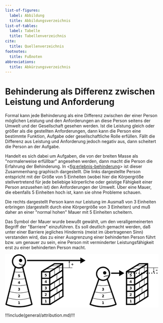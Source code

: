 ```yaml
---
list-of-figures:
  label: Abbildung
  title: Abbildungsverzeichnis
list-of-tables:
  label: Tabelle
  title: Tabellenverzeichnis
cite:
  title: Quellenverzeichnis
footnotes:
  title: Fußnoten
abbreviations:
  title: Abkürzungsverzeichnis
---
```


# Behinderung als Differenz zwischen Leistung und Anforderung

Formal kann jede Behinderung als eine Differenz zwischen der einer Person möglichen Leistung und den Anforderungen an diese Person seitens der Umwelt und der Gesellschaft gesehen werden.
Ist die Leistung gleich oder größer als die gestellten Anforderungen, dann kann die Person eine bestimmte Funktion, Aufgabe oder gesellschaftliche Rolle erfüllen.
Fällt die Differenz aus Leistung und Anforderung jedoch negativ aus, dann scheitert die Person an der Aufgabe.

Handelt es sich dabei um Aufgaben, die von der breiten Masse als "normalerweise erfüllbar" angesehen werden, dann macht die Person die Erfahrung der Behinderung.
In <<fig:erlebnis-behinderung>> ist dieser Zusammenhang graphisch dargestellt.
Die links dargestellte Person entspricht mit der Größe von 5 Einheiten (wobei hier die Körpergröße stellvertretend für jede beliebige körperliche oder geistige Fähigkeit einer Person anzusehen ist) den Anforderungen der Umwelt.
Über eine Mauer, die ebenfalls 5 Einheiten hoch ist, kann sie ohne Probleme schauen.

Die rechts dargestellt Person kann nur Leistung im Ausmaß von 3 Einheiten erbringen (dargestellt durch eine Körpergröße von 3 Einheiten) und muß daher an einer "normal hohen" Mauer mit 5 Einheiten scheitern.

Das Symbol der Mauer wurde bewußt gewählt, um den verallgemeinerten Begriff der "Barriere" einzuführen.
Es soll deutlich gemacht werden, daß unter einer Barriere jegliches Hindernis (meist im übertragenen Sinn) verstanden wird, das zu einer Ausgrenzung einer behinderten Person führt bzw. um genauer zu sein, eine Person mit verminderter Leistungsfähigkeit erst zu einer behinderten Person macht.

![Behinderung wird dann erlebt, wenn die eigene Leistung geringer ist, als die von der Umgebung bzw. Gesellschaft gestellte Aufgabe.](./pics/03/behinderung-leistung-umgebung.svg "erlebnis-behinderung#Behinderung wird dann erlebt, wenn die eigene Leistung geringer ist, als die von der Umgebung bzw. Gesellschaft gestellte Aufgabe [@zagler:2008].")

!!!include(general/attribution.md)!!!
